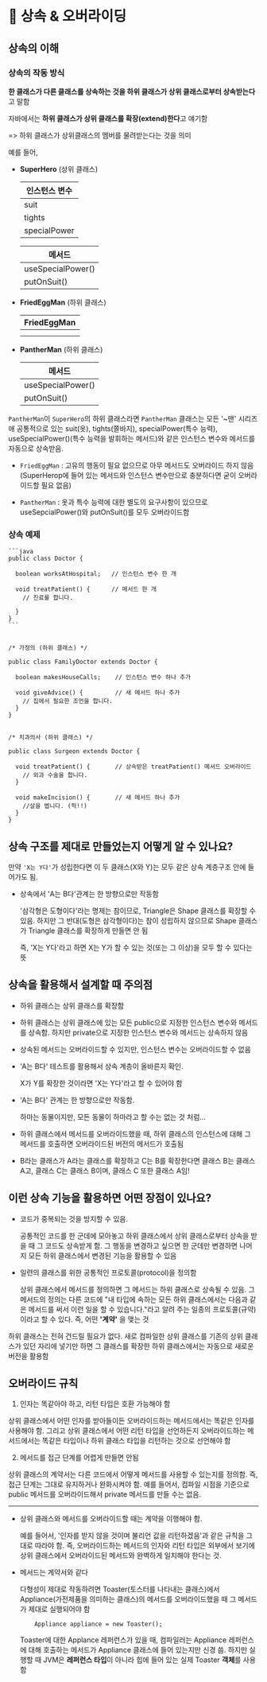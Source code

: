 # 📌 상속 & 오버라이딩

## 상속의 이해
### 상속의 작동 방식
**한 클래스가 다른 클래스를 상속하는 것을 하위 클래스가 상위 클래스로부터 상속받는다**고 말함

자바에서는 **하위 클래스가 상위 클래스를 확장(extend)한다**고 얘기함

=> 하위 클래스가 상위클래스의 멤버를 물려받는다는 것을 의미


  예를 들어,

- **SuperHero** (상위 클래스)
  
  |인스턴스 변수|
  |-------------|
  |suit|
  |tights|
  |specialPower|

  |메서드|
  |-------|
  |useSpecialPower()|
  |putOnSuit()|

- **FriedEggMan** (하위 클래스)

  |FriedEggMan|
  |-------------|
  |             |
  |             |

- **PantherMan** (하위 클래스)

  |메서드|
  |-------|
  |useSpecialPower()|
  |putOnSuit()|

`PantherMan`이 `SuperHero`의 하위 클래스라면 `PantherMan` 클래스는 모든 '~맨' 시리즈애 공통적으로 있는 suit(옷), tights(쫄바지), specialPower(특수 능력),         useSpecialPower()(특수 능력을 발휘하는 메서드)와 같은 인스턴스 변수와 메서드를 자동으로 상속받음.

- `FriedEggMan` : 고유의 행동이 필요 없으므로 아무 메서드도 오버라이드 하지 않음
  (SuperHerop에 들어 있는 메서드와 인스턴스 변수만으로 충분하다면 굳이 오버라이드할 필요 없음)

- `PantherMan` : 옷과 특수 능력에 대한 별도의 요구사항이 있으므로 useSepcialPower()와 putOnSuit()를 모두 오버라이드함


### 상속 예제

    
    ```java
    public class Doctor {
    
      boolean worksAtHospital;   // 인스턴스 변수 한 개

      void treatPatient() {      // 메서드 한 개
        // 진료를 합니다.

      }
    }
    ```


    /* 가정의 (하위 클래스) */
    
    public class FamilyDoctor extends Doctor {
    
      boolean makesHouseCalls;    // 인스턴스 변수 하나 추가

      void giveAdvice() {         // 새 메서드 하나 추가
        // 집에서 필요한 조언을 합니다.
      }
    }


    /* 치과의사 (하위 클래스) */
    
    public class Surgeon extends Doctor { 
    
      void treatPatient() {       // 상속받은 treatPatient() 메서드 오버라이드
        // 외과 수술을 합니다.
      }

      void makeIncision() {       // 새 메서드 하나 추가
        //살을 벱니다. (헉!!)
      }
    }
    

## 상속 구조를 제대로 만들었는지 어떻게 알 수 있나요?
만약 `'X는 Y다'`가 성립한다면 이 두 클래스(X와 Y)는 모두 같은 상속 계층구조 안에 들어가도 됨.

- 상속에서 'A는 B다'관계는 한 방향으로만 작동함

  '삼각형은 도형이다'라는 명제는 참이므로, Triangle은 Shape 클래스를 확장할 수 있음. 하지만 그 반대(도형은 삼각형이다)는 참이 성립하지 않으므로 Shape 클래스가 Triangle 클래스를 확장하게 만들면 안 됨

  즉, 'X는 Y다'라고 하면 X는 Y가 할 수 있는 것(또는 그 이상)을 모두 할 수 있다는 뜻

## 상속을 활용해서 설계할 때 주의점
- 하위 클래스는 상위 클래스를 확장함
- 하위 클래스는 상위 클래스에 있는 모든 public으로 지정한 인스턴스 변수와 메서드를 상속함. 하지만 private으로 지정한 인스턴스 변수와 메서드는 상속하지 않음
- 상속된 메서드는 오버라이드할 수 있지만, 인스턴스 변수는 오버라이드할 수 없음
- 'A는 B다' 테스트를 활용해서 상속 계층이 올바른지 확인.
  
   X가 Y를 확장한 것이라면 'X는 Y다'라고 할 수 있어야 함
  
- 'A는 B다' 관계는 한 방향으로만 작동함.

  하마는 동물이지만, 모든 동물이 하마라고 할 수는 없는 것 처럼...
  
- 하위 클래스에서 메서드를 오버라이드했을 때, 하위 클래스의 인스턴스에 대해 그 메서드를 호출하면 오버라이드된 버전의 메서드가 호출됨
- B라는 클래스가 A라는 클래스를 확장하고 C는 B를 확장한다면 클래스 B는 클래스 A고, 클래스 C는 클래스 B이며, 클래스 C 또한 클래스 A임!

## 이런 상속 기능을 활용하면 어떤 장점이 있나요?
- 코드가 중복되는 것을 방지할 수 있음.

  공통적인 코드를 한 군데에 모아놓고 하위 클래스에서 상위 클래스로부터 상속을 받을 때 그 코드도 상속받게 함. 그 행동을 변경하고 싶으면 한 군데만 변경하면 나머지 모든 하위 클래스에서 변경된 기능을 활용할 수 있음

- 일련의 클래스를 위한 공통적인 프로토콜(protocol)을 정의함

  상위 클래스에서 메서드를 정의하면 그 메서드는 하위 클래스로 상속될 수 있음. 그 메서드의 정의는 다른 코드에 "내 타입에 속하는 모든 하위 클래스에서는 다음과 같은 메서드를 써서 이런 일을 할 수 있습니다."라고 알려 주는 일종의 프로토콜(규약)이라고 할 수 있다. 즉, 어떤 **'계약'** 을 맺는 것

하위 클래스는 전혀 건드릴 필요가 없다. 새로 컴파일한 상위 클래스를 기존의 상위 클래스가 있던 자리에 넣기만 하면 그 클래스를 확장한 하위 클래스에서는 자동으로 새로운 버전을 활용함

## 오버라이드 규칙
1. 인자는 똑같아야 하고, 리턴 타입은 호환 가능해야 함

  상위 클래스에서 어떤 인자를 받아들이든 오버라이드하는 메서드에서는 똑같은 인자를 사용해야 함. 그리고 상위 클래스에서 어떤 리턴 타입을 선언하든지 오버라이드하는 메서드에서는 똑같은 타입이나 하위 클래스 타입을 리턴하는 것으로 선언해야 함

2. 메서드를 접근 단계를 어렵게 만들면 안됨

  상위 클래스의 계약서는 다른 코드에서 어떻게 메서드를 사용할 수 있는지를 정의함. 즉, 접근 단계는 그대로 유지하거나 완화시켜야 함. 예를 들어서, 컴파일 시점을 기준으로 public 메서드를 오버라이드해서 private 메서드를 만들 수는 없음.

***
  
- 상위 클래스와 메서드를 오버라이드할 때는 계약을 이행해야 함.

  예를 들어서, '인자를 받지 않을 것이며 불리언 값을 리턴하겠음'과 같은 규칙을 그대로 따라야 함. 즉, 오버라이드하는 메서드의 인자와 리턴 타입은 외부에서 보기에 상위 클래스에서 오버라이드된 메서드와 완벽하게 일치해야 한다는 것.

- 메서드는 계약서와 같다

  다형성이 제대로 작동하려면 Toaster(토스터를 나타내는 클래스)에서 Appliance(가전제품을 의미하는 클래스)의 메서드를 오버라이드했을 때 그 메서드가 제대로 실행되어야 함

          Appliance appliance = new Toaster();


  Toaster에 대한 Applance 레퍼런스가 있을 때, 컴파일러는 Appliance 레퍼런스에 대해 호출하는 메서드가 Appliance 클래스에 들어 있는지만 신경 씀. 하지만 실행할 때 JVM은 **레퍼런스 타입**이 아니라 힙에 들어 있는 실제 Toaster **객체**를 사용함



